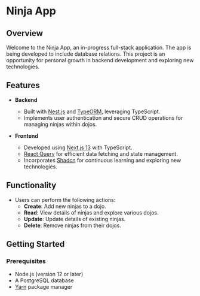 # Ninja App

## Overview

Welcome to the Ninja App, an in-progress full-stack application. 
The app is being developed to include database relations. This project is an opportunity for personal growth in backend development and exploring new technologies.

## Features

- **Backend**
  - Built with [Nest.js](https://nestjs.com/) and [TypeORM](https://typeorm.io/#/), leveraging TypeScript.
  - Implements user authentication and secure CRUD operations for managing ninjas within dojos.

- **Frontend**
  - Developed using [Next.js 13](https://nextjs.org/) with TypeScript.
  - [React Query](https://react-query.tanstack.com/) for efficient data fetching and state management.
  - Incorporates [Shadcn](https://shadcn.com/) for continuous learning and exploring new technologies.

## Functionality

- Users can perform the following actions:
  - **Create**: Add new ninjas to a dojo.
  - **Read**: View details of ninjas and explore various dojos.
  - **Update**: Update details of existing ninjas.
  - **Delete**: Remove ninjas from their dojos.

## Getting Started

### Prerequisites

- Node.js (version 12 or later)
- A PostgreSQL database
- [Yarn](https://yarnpkg.com/) package manager
